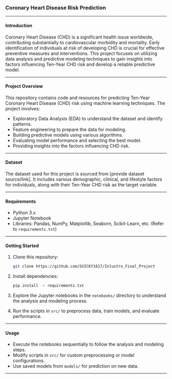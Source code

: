 ### Coronary Heart Disease Risk Prediction

---

#### Introduction

Coronary Heart Disease (CHD) is a significant health issue worldwide, contributing substantially to cardiovascular morbidity and mortality. Early identification of individuals at risk of developing CHD is crucial for effective preventive measures and interventions. This project focuses on utilizing data analysis and predictive modeling techniques to gain insights into factors influencing Ten-Year CHD risk and develop a reliable predictive model.

---

#### Project Overview

This repository contains code and resources for predicting Ten-Year Coronary Heart Disease (CHD) risk using machine learning techniques. The project involves:

- Exploratory Data Analysis (EDA) to understand the dataset and identify patterns.
- Feature engineering to prepare the data for modeling.
- Building predictive models using various algorithms.
- Evaluating model performance and selecting the best model.
- Providing insights into the factors influencing CHD risk.

---

#### Dataset

The dataset used for this project is sourced from [provide dataset source/link]. It includes various demographic, clinical, and lifestyle factors for individuals, along with their Ten-Year CHD risk as the target variable.

---

#### Requirements

- Python 3.x
- Jupyter Notebook
- Libraries: Pandas, NumPy, Matplotlib, Seaborn, Scikit-Learn, etc. (Refer to `requirements.txt`)

---

#### Getting Started

1. Clone this repository:
   ```bash
   git clone https://github.com/SVICKY1617/Inlustro_Final_Project
   ```

2. Install dependencies:
   ```bash
   pip install -r requirements.txt
   ```

3. Explore the Jupyter notebooks in the `notebooks/` directory to understand the analysis and modeling process.

4. Run the scripts in `src/` to preprocess data, train models, and evaluate performance.

---

#### Usage

- Execute the notebooks sequentially to follow the analysis and modeling steps.
- Modify scripts in `src/` for custom preprocessing or model configurations.
- Use saved models from `models/` for prediction on new data.

---
